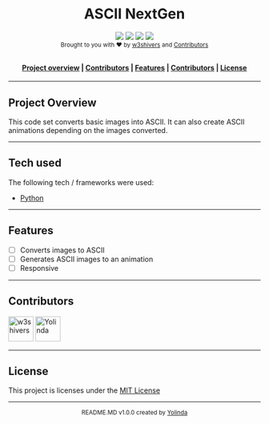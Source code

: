 <h1 align="center">ASCII NextGen</h1>

<div align="center">
    <img src="https://img.shields.io/badge/stability-experimental-orange.svg">
    <a href=""><img src="https://img.shields.io/badge/license-MIT-blue.svg"></a>
    <img src="https://img.shields.io/badge/version-1.0.0-red">
    <img src="https://img.shields.io/badge/python-v3.6+-blue.svg">
</div>

<div align="center">
    <sub>Brought to you with ❤︎ by <a href="https://github.com/w3shivers">w3shivers</a> and <a href="https://github.com/w3shivers/ascii-next-gen/tree/update_readme#contributors">Contributors</a></sub>
</div>
<div style="height:10px;"></div>
<div align="center"><a name="menu"></a>
  <h4>
    <a href="https://github.com/w3shivers/ascii-next-gen/blob/update_readme/README.md#project-overview">Project overview</a>
    <span> | </span>
    <a href="https://github.com/w3shivers/ascii-next-gen/blob/update_readme/README.md#tech-used">Contributors</a>
    <span> | </span>
    <a href="https://github.com/w3shivers/ascii-next-gen/blob/update_readme/README.md#features">Features</a>
    <span> | </span>
    <a href="https://github.com/w3shivers/ascii-next-gen/blob/update_readme/README.md#contributors">Contributors</a>
    <span> | </span>
    <a href="https://github.com/w3shivers/ascii-next-gen/blob/update_readme/README.md#license">License</a>
  </h4>
</div>

<hr>

## Project Overview

This code set converts basic images into ASCII. It can also create ASCII animations depending on the images converted. 

<hr>

## Tech used
The following tech / frameworks were used:
- <a href="https://www.python.org/" target="_blank" title="Python">Python</a>

<hr>

## Features
- [ ] Converts images to ASCII
- [ ] Generates ASCII images to an animation
- [ ] Responsive

<hr>

## Contributors
[//]: contributor-faces
<a href="https://github.com/w3shivers"><img src="https://avatars.githubusercontent.com/u/83607204?v=4" title="w3shivers" width="50" height="50"></a> <a href="https://github.com/Yolinda"><img src="https://avatars.githubusercontent.com/u/1070989?v=4" title="Yolinda" width="50" height="50"></a>

[//]: contributor-faces

<hr>

## License
This project is licenses under the <a href="https://github.com/w3shivers/ascii-next-gen/blob/master/LICENSE" target="_blank" title="MIT License">MIT License</a>

<hr>

<div align="center">
    <sub>
        README.MD v1.0.0 created by <a href="https://github.com/Yolinda">Yolinda</a>
    </sub>
</div>